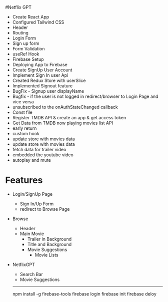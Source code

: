 #Netflix GPT

- Create React App
- Configured Tailwind CSS
- Header
- Routing
- Login Form
- Sign up form
- Form Validation
- useRef Hook
- Firebase Setup
- Deploying App to Firebase
- Create SignUp User Account
- Implement Sign In user Api
- Created Redux Store with userSlice
- Implemented Signout feature
- BugFix - Signup user displayName 
- Bugfix - if the user is not logged in redirect/browser to Login Page and vice versa
- unsubscribed to the onAuthStateChanged callback
- Const file
- Register TMDB API & create an app & get access token
- Get Data from TMDB now playing movies list API
- early return
- custom hook
- update store with movies data
- update store with movies data
- fetch data for trailer video
- embedded the youtube video
- autoplay and mute

# Features
- Login/SignUp Page
  - Sign In/Up Form
  - redirect to Browse Page
- Browse
  - Header
  - Main Movie
      - Trailer in Background
      - Title and Background
      - Movie Suggestions
        - Movie Lists
- NetflixGPT
  - Search Bar
  - Movie Suggestions



  ------

  npm install -g firebase-tools
  firebase login
  firebase init
  firebase deloy